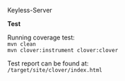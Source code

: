 Keyless-Server

**Test**

Running coverage test:  
`mvn clean`  
`mvn clover:instrument clover:clover`

Test report can be found at:  
`/target/site/clover/index.html`